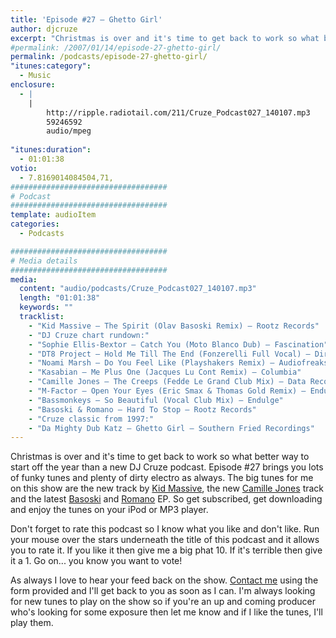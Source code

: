 ```yaml
---
title: 'Episode #27 – Ghetto Girl'
author: djcruze
excerpt: "Christmas is over and it's time to get back to work so what better way to start off the year than a new DJ Cruze podcast. Episode #27 brings you lots of funky tunes and plenty of dirty electro as always."
#permalink: /2007/01/14/episode-27-ghetto-girl/
permalink: /podcasts/episode-27-ghetto-girl/
"itunes:category":
  - Music
enclosure:
  - |
    |
        http://ripple.radiotail.com/211/Cruze_Podcast027_140107.mp3
        59246592
        audio/mpeg
        
"itunes:duration":
  - 01:01:38
votio:
  - 7.8169014084504,71,
###################################
# Podcast
###################################
template: audioItem
categories:
  - Podcasts

###################################
# Media details
###################################
media:
  content: "audio/podcasts/Cruze_Podcast027_140107.mp3"
  length: "01:01:38"
  keywords: ""
  tracklist:
    - "Kid Massive – The Spirit (Olav Basoski Remix) – Rootz Records"
    - "DJ Cruze chart rundown:"
    - "Sophie Ellis-Bextor – Catch You (Moto Blanco Dub) – Fascination"
    - "DT8 Project – Hold Me Till The End (Fonzerelli Full Vocal) – Direction Records"
    - "Noami Marsh – Do You Feel Like (Playshakers Remix) – Audiofreaks"
    - "Kasabian – Me Plus One (Jacques Lu Cont Remix) – Columbia"
    - "Camille Jones – The Creeps (Fedde Le Grand Club Mix) – Data Records"
    - "M-Factor – Open Your Eyes (Eric Smax & Thomas Gold Remix) – Endulge"
    - "Bassmonkeys – So Beautiful (Vocal Club Mix) – Endulge"
    - "Basoski & Romano – Hard To Stop – Rootz Records"
    - "Cruze classic from 1997:"
    - "Da Mighty Dub Katz – Ghetto Girl – Southern Fried Recordings"
---
```


Christmas is over and it's time to get back to work so what better way to start off the year than a new DJ Cruze podcast. Episode #27 brings you lots of funky tunes and plenty of dirty electro as always. The big tunes for me on this show are the new track by [Kid Massive][1], the new [Camille Jones][2] track and the latest [Basoski][3] and [Romano][4] EP. So get subscribed, get downloading and enjoy the tunes on your iPod or MP3 player.

Don't forget to rate this podcast so I know what you like and don't like. Run your mouse over the stars underneath the title of this podcast and it allows you to rate it. If you like it then give me a big phat 10. If it's terrible then give it a 1. Go on... you know you want to vote!

As always I love to hear your feed back on the show. [Contact me][5] using the form provided and I'll get back to you as soon as I can. I'm always looking for new tunes to play on the show so if you're an up and coming producer who's looking for some exposure then let me know and if I like the tunes, I'll play them.

 [1]: http://www.kidmassive.com/
 [2]: http://www.camillejones.dk/
 [3]: http://www.olavbasoski.nl/
 [4]: http://www.alexromano.com/
 [5]: http://www.djcruze.co.uk/cms/contact/